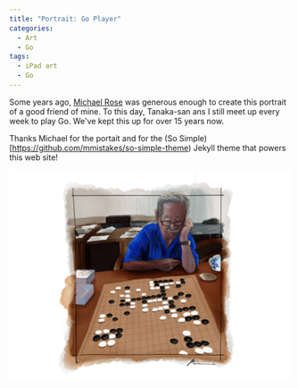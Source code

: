 ```yaml
---
title: "Portrait: Go Player"
categories:
  - Art
  - Go
tags:
  - iPad art
  - Go
---
```


Some years ago, [Michael Rose](https://mademistakes.com) was generous enough to create this portrait of a good friend of mine. To this day, Tanaka-san ans I still meet up every week to play Go. We've kept this up for over 15 years now.

Thanks Michael for the portait and for the (So Simple)[https://github.com/mmistakes/so-simple-theme) Jekyll theme that powers this web site!

<img src="/images/tanaka.png" class="align-center" alt="">